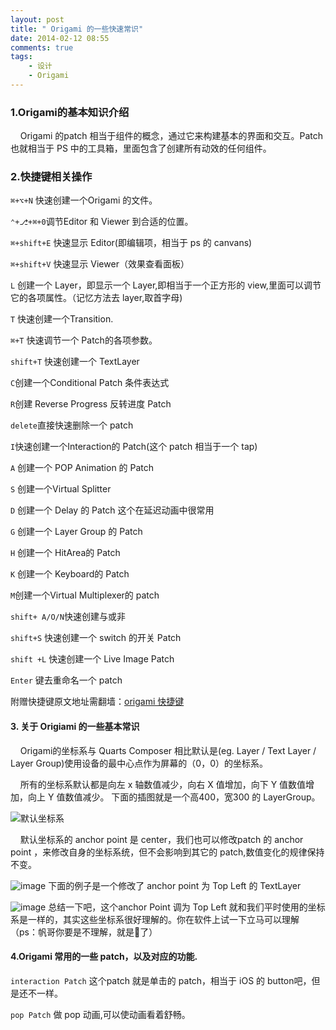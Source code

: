 ```yaml
---
layout: post
title: " Origami 的一些快速常识"
date: 2014-02-12 08:55
comments: true
tags: 
	- 设计 
	- Origami
---
```

### 1.Origami的基本知识介绍
&nbsp;&nbsp;&nbsp;&nbsp;Origami 的patch 相当于组件的概念，通过它来构建基本的界面和交互。Patch 也就相当于 PS 中的工具箱，里面包含了创建所有动效的任何组件。
<!-- more -->
### 2.快捷键相关操作
`⌘+⌥+N` 快速创建一个Origami 的文件。    

`⌃+⎇+⌘+0`调节Editor 和 Viewer 到合适的位置。  

`⌘+shift+E` 快速显示 Editor(即编辑项，相当于 ps 的 canvans)    

`⌘+shift+V` 快速显示 Viewer（效果查看面板）    

`L` 创建一个 Layer，即显示一个 Layer,即相当于一个正方形的 view,里面可以调节它的各项属性。（记忆方法去 layer,取首字母)    

`T` 快速创建一个Transition.    

`⌘+T` 快速调节一个 Patch的各项参数。    

`shift+T` 快速创建一个 TextLayer  

`C`创建一个Conditional Patch 条件表达式  

`R`创建 Reverse Progress 反转进度 Patch  

`delete`直接快速删除一个 patch

`I`快速创建一个Interaction的 Patch(这个 patch 相当于一个 tap)

`A` 创建一个 POP Animation 的 Patch

`S` 创建一个Virtual Splitter

`D` 创建一个 Delay 的 Patch 这个在延迟动画中很常用

`G` 创建一个 Layer Group 的 Patch

`H` 创建一个 HitArea的 Patch

`K` 创建一个 Keyboard的 Patch

`M`创建一个Virtual Multiplexer的 patch

`shift+ A/O/N`快速创建与或非

`shift+S` 快速创建一个 switch 的开关 Patch

`shift +L` 快速创建一个 Live Image Patch    

`Enter` 键去重命名一个 patch

附赠快捷键原文地址需翻墙：[origami 快捷键](http://facebook.github.io/origami/documentation/concepts/KeyboardShortcuts.html)

#### 3. 关于 Origiami 的一些基本常识
&nbsp;&nbsp;&nbsp;&nbsp;Origami的坐标系与 Quarts Composer 相比默认是(eg. Layer / Text Layer / Layer Group)使用设备的最中心点作为屏幕的（0，0）的坐标系。  

&nbsp;&nbsp;&nbsp;&nbsp;所有的坐标系默认都是向左 x 轴数值减少，向右 X 值增加，向下 Y 值数值增加，向上 Y 值数值减少。
下面的插图就是一个高400，宽300 的 LayerGroup。

![默认坐标系](http://m1.img.srcdd.com/farm4/d/2015/0523/11/55469FB893973CFE8229C665D8639173_B500_900_500_667.png)

&nbsp;&nbsp;&nbsp;&nbsp;默认坐标系的 anchor point 是 center，我们也可以修改patch 的 anchor point ，来修改自身的坐标系统，但不会影响到其它的 patch,数值变化的规律保持不变。

![image](http://m1.img.srcdd.com/farm4/d/2015/0523/11/601CFD14333DA6BD955DDAA0CBBAA425_B500_900_500_657.png)
下面的例子是一个修改了 anchor point 为 Top Left 的 TextLayer

![image](http://m2.img.srcdd.com/farm5/d/2015/0523/11/B1B4A1CB2E7FD81147A23D064AD44A7E_B500_900_500_666.png)
总结一下吧，这个anchor Point 调为 Top Left 就和我们平时使用的坐标系是一样的，其实这些坐标系很好理解的。你在软件上试一下立马可以理解（ps：帆哥你要是不理解，就是🐷了）

#### 4.Origami 常用的一些 patch，以及对应的功能.
`interaction Patch` 这个patch 就是单击的 patch，相当于 iOS 的 button吧，但是还不一样。  

`pop Patch` 做 pop 动画,可以使动画看着舒畅。  
  


